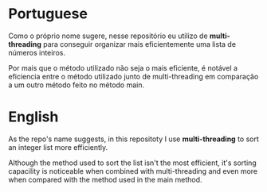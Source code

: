 # Portuguese

Como o próprio nome sugere, nesse repositório eu utilizo de **multi-threading** para conseguir organizar mais eficientemente uma lista de números inteiros.

Por mais que o método utilizado não seja o mais eficiente, é notável a eficiencia entre o método utilizado junto de multi-threading em comparação a um outro método feito no método main.

# English

As the repo's name suggests, in this repositoty I use **multi-threading** to sort an integer list more efficiently.

Although the method used to sort the list isn't the most efficient, it's sorting capacility is noticeable when combined with multi-threading and even more when compared with the method used in the main method.

